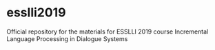 # esslli2019
Official repository for the materials for ESSLLI 2019 course Incremental Language Processing in Dialogue Systems
